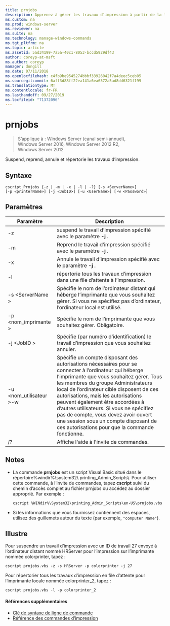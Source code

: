 ```yaml
---
title: prnjobs
description: Apprenez à gérer les travaux d’impression à partir de la ligne de commande.
ms.custom: na
ms.prod: windows-server
ms.reviewer: na
ms.suite: na
ms.technology: manage-windows-commands
ms.tgt_pltfrm: na
ms.topic: article
ms.assetid: 5ad34199-7a5a-40c1-8053-bccd5929df43
author: coreyp-at-msft
ms.author: coreyp
manager: dongill
ms.date: 07/11/2018
ms.openlocfilehash: c4fb9be9545274bbbf33926042f7a4deec5ceb05
ms.sourcegitcommit: 6aff3d88ff22ea141a6ea6572a5ad8dd6321f199
ms.translationtype: MT
ms.contentlocale: fr-FR
ms.lasthandoff: 09/27/2019
ms.locfileid: "71372096"
---
```

# <a name="prnjobs"></a>prnjobs

>S’applique à : Windows Server (canal semi-annuel), Windows Server 2016, Windows Server 2012 R2, Windows Server 2012

Suspend, reprend, annule et répertorie les travaux d’impression.

## <a name="syntax"></a>Syntaxe
```
cscript Prnjobs {-z | -m | -x | -l | -?} [-s <ServerName>] 
[-p <printerName>] [-j <JobID>] [-u <UserName>] [-w <Password>]
```

## <a name="parameters"></a>Paramètres

|          Paramètre           |                                                                                                                                                                                        Description                                                                                                                                                                                        |
|------------------------------|-------------------------------------------------------------------------------------------------------------------------------------------------------------------------------------------------------------------------------------------------------------------------------------------------------------------------------------------------------------------------------------------|
|              -z              |                                                                                                                                                                 suspend le travail d’impression spécifié avec le paramètre **-j** .                                                                                                                                                                 |
|              -m              |                                                                                                                                                                Reprend le travail d’impression spécifié avec le paramètre **-j** .                                                                                                                                                                 |
|              -x              |                                                                                                                                                                Annule le travail d’impression spécifié avec le paramètre **-j** .                                                                                                                                                                 |
|              -l              |                                                                                                                                                                        répertorie tous les travaux d’impression dans une file d’attente à l’impression.                                                                                                                                                                         |
|       -s \<ServerName >       |                                                                                                                  Spécifie le nom de l’ordinateur distant qui héberge l’imprimante que vous souhaitez gérer. Si vous ne spécifiez pas d’ordinateur, l’ordinateur local est utilisé.                                                                                                                  |
|      -p \<nom_imprimante >       |                                                                                                                                                           Spécifie le nom de l’imprimante que vous souhaitez gérer. Obligatoire.                                                                                                                                                            |
|         -j \<JobID >          |                                                                                                                                                                Spécifie (par numéro d’identification) le travail d’impression que vous souhaitez annuler.                                                                                                                                                                 |
| -u \<nom_utilisateur >-w <Password> | Spécifie un compte disposant des autorisations nécessaires pour se connecter à l’ordinateur qui héberge l’imprimante que vous souhaitez gérer. Tous les membres du groupe Administrateurs local de l’ordinateur cible disposent de ces autorisations, mais les autorisations peuvent également être accordées à d’autres utilisateurs. Si vous ne spécifiez pas de compte, vous devez avoir ouvert une session sous un compte disposant de ces autorisations pour que la commande fonctionne. |
|              /?              |                                                                                                                                                                           Affiche l'aide à l'invite de commandes.                                                                                                                                                                            |

## <a name="remarks"></a>Notes
-   La commande **prnjobs** est un script Visual Basic situé dans le répertoire%windir%\system32\ printing_Admin_Scripts\\<language>. Pour utiliser cette commande, à l’invite de commandes, tapez **cscript** suivi du chemin d’accès complet au fichier prnjobs ou accédez au dossier approprié. Par exemple :
    ```
    cscript %WINdir%\System32\printing_Admin_Scripts\en-US\prnjobs.vbs
    ```
-   Si les informations que vous fournissez contiennent des espaces, utilisez des guillemets autour du texte (par exemple, `"computer Name"`).

## <a name="BKMK_examples"></a>Illustre
Pour suspendre un travail d’impression avec un ID de travail 27 envoyé à l’ordinateur distant nommé HRServer pour l’impression sur l’imprimante nommée colorprinter, tapez :
```
cscript prnjobs.vbs -z -s HRServer -p colorprinter -j 27
```
Pour répertorier tous les travaux d’impression en file d’attente pour l’imprimante locale nommée colorprinter_2, tapez :
```
cscript prnjobs.vbs -l -p colorprinter_2
```

#### <a name="additional-references"></a>Références supplémentaires

-   [Clé de syntaxe de ligne de commande](command-line-syntax-key.md)
-   [Référence des commandes d’impression](print-command-reference.md)
